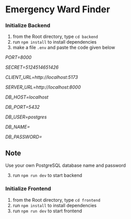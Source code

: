 # Emergency Ward Finder

### Initialize Backend
1. from the Root directory, type `cd backend`
2. run `npm install` to install dependencies
3. make a file `.env` and paste the code given below

*PORT=8000*

*SECRET=5124514651426*

*CLIENT_URL=http://localhost:5173*

*SERVER_URL=http://localhost:8000*

*DB_HOST=localhost*

*DB_PORT=5432*

*DB_USER=postgres*

*DB_NAME=*

*DB_PASSWORD=*

## Note
Use your own PostgreSQL database name and password

3. run `npm run dev` to start backend

### Initialize Frontend
1. from the Root directory, type `cd frontend`
2. run `npm install` to install dependencies
3. run `npm run dev` to start frontend